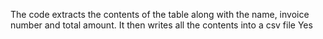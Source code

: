 The code extracts the contents of the table along with the name, invoice number and total amount. It then writes all the contents into a csv file
Yes
